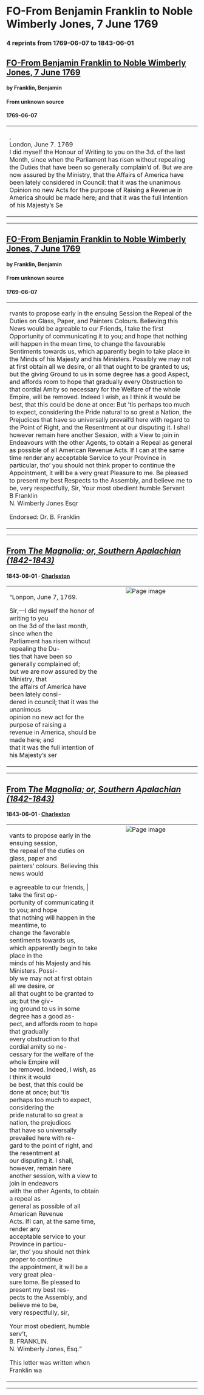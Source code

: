 
# FO-From Benjamin Franklin to Noble Wimberly Jones, 7 June 1769

### 4 reprints from 1769-06-07 to 1843-06-01

## [FO-From Benjamin Franklin to Noble Wimberly Jones, 7 June 1769](https://founders.archives.gov/documents/Franklin/01-16-02-0074)

#### by Franklin, Benjamin

#### From unknown source

#### 1769-06-07

<table style="width: 100%;"><tr><td style="width: 50%">

,  
London, June 7. 1769  
I did myself the Honour of Writing to you on the 3d. of the last Month, since when the Parliament has risen without repealing the Duties that have been so generally complain’d of. But we are now assured by the Ministry, that the Affairs of America have been lately considered in Council: that it was the unanimous Opinion no new Acts for the purpose of Raising a Revenue in America should be made here; and that it was the full Intention of his Majesty’s Se
</td></tr></table>

---

## [FO-From Benjamin Franklin to Noble Wimberly Jones, 7 June 1769](https://founders.archives.gov/documents/Franklin/01-16-02-0074)

#### by Franklin, Benjamin

#### From unknown source

#### 1769-06-07

<table style="width: 100%;"><tr><td style="width: 50%">

rvants to propose early in the ensuing Session the Repeal of the Duties on Glass, Paper, and Painters Colours. Believing this News would be agreable to our Friends, I take the first Opportunity of communicating it to you; and hope that nothing will happen in the mean time, to change the favourable Sentiments towards us, which apparently begin to take place in the Minds of his Majesty and his Ministers. Possibly we may not at first obtain all we desire, or all that ought to be granted to us; but the giving Ground to us in some degree has a good Aspect, and affords room to hope that gradually every Obstruction to that cordial Amity so necessary for the Welfare of the whole Empire, will be removed. Indeed I wish, as I think it would be best, that this could be done at once: But ’tis perhaps too much to expect, considering the Pride natural to so great a Nation, the Prejudices that have so universally prevail’d here with regard to the Point of Right, and the Resentment at our disputing it. I shall however remain here another Session, with a View to join in Endeavours with the other Agents, to obtain a Repeal as general as possible of all American Revenue Acts. If I can at the same time render any acceptable Service to your Province in particular, tho’ you should not think proper to continue the Appointment, it will be a very great Pleasure to me. Be pleased to present my best Respects to the Assembly, and believe me to be, very respectfully, Sir, Your most obedient humble Servant  
B Franklin  
N. Wimberly Jones Esqr  
  
Endorsed: Dr. B. Franklin
</td></tr></table>

---

## [From _The Magnolia; or, Southern Apalachian (1842-1843)_](https://archive.org/details/sim_the-magnolia-or-southern-apalachian_1843-06_2_6/page/n37/mode/1up?view=theater)

#### 1843-06-01 &middot; [Charleston](http://dbpedia.org/resource/Charleston%2C_South_Carolina)

<table style="width: 100%;"><tr><td style="width: 50%">

  
  
“Lonpon, June 7, 1769.  
  
Sir,—I did myself the honor of writing to you  
on the 3d of the last month, since when the  
Parliament has risen without repealing the Du-  
ties that have been so generally complained of;  
but we are now assured by the Ministry, that  
the affairs of America have been lately consi-  
dered in council; that it was the unanimous  
opinion no new act for the purpose of raising a  
revenue in America, should be made here; and  
that it was the full intention of his Majesty’s ser
</td><td style="width: 50%; max-height: 75%; margin: auto; display: block;">
<img alt="Page image" src="https://iiif.archive.org/iiif/sim_the-magnolia-or-southern-apalachian_1843-06_2_6&#0036;37/pct:50.990396,76.638720,36.524610,12.157012/600,/0/default.jpg"/>
</td>
</tr></table>

---

## [From _The Magnolia; or, Southern Apalachian (1842-1843)_](https://archive.org/details/sim_the-magnolia-or-southern-apalachian_1843-06_2_6/page/n38/mode/1up?view=theater)

#### 1843-06-01 &middot; [Charleston](http://dbpedia.org/resource/Charleston%2C_South_Carolina)

<table style="width: 100%;"><tr><td style="width: 50%">

  
vants to propose early in the ensuing session,  
the repeal of the duties on glass, paper and  
painters’ colours. Believing this news would  
  
e agreeable to our friends, | take the first op-  
portunity of communicating it to you; and hope  
that nothing will happen in the meantime, to  
change the favorable sentiments towards us,  
which apparently begin to take place in the  
minds of his Majesty and his Ministers. Possi-  
bly we may not at first obtain all we desire, or  
all that ought to be granted to us; but the giv-  
ing ground to us in some degree has a good as-  
pect, and affords room to hope that gradually  
every obstruction to that cordial amity so ne-  
cessary for the welfare of the whole Empire will  
be removed. Indeed, I wish, as I think it would  
be best, that this could be done at once; but ’tis  
perhaps too much to expect, considering the  
pride natural to so great a nation, the prejudices  
that have so universally prevailed here with re-  
gard to the point of right, and the resentment at  
our disputing it. I shall, however, remain here  
another session, with a view to join in endeavors  
with the other Agents, to obtain a repeal as  
general as possible of all American Revenue  
Acts. IfI can, at the same time, render any  
acceptable service to your Province in particu-  
lar, tho’ you should not think proper to continue  
the appointment, it will be a very great plea-  
sure tome. Be pleased to present my best res-  
pects to the Assembly, and believe me to be,  
very respectfully, sir,  
  
Your most obedient, humble serv’t,  
B. FRANKLIN.  
N. Wimberly Jones, Esq.”  
  
This letter was written when Franklin wa
</td><td style="width: 50%; max-height: 75%; margin: auto; display: block;">
<img alt="Page image" src="https://iiif.archive.org/iiif/sim_the-magnolia-or-southern-apalachian_1843-06_2_6&#0036;38/pct:12.334934,12.042683,36.494598,40.053354/,600/0/default.jpg"/>
</td>
</tr></table>

---

